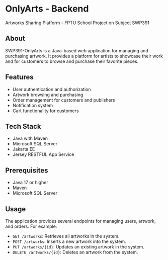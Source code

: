 # OnlyArts - Backend
Artworks Sharing Platform - FPTU School Project on Subject SWP391


## About

SWP391-OnlyArts is a Java-based web application for managing and purchasing artwork. It provides a platform for artists to showcase their work and for customers to browse and purchase their favorite pieces.

## Features

- User authentication and authorization
- Artwork browsing and purchasing
- Order management for customers and publishers
- Notification system
- Cart functionality for customers

## Tech Stack


- Java with Maven
- Microsoft SQL Server
- Jakarta EE
- Jersey RESTFUL App Service

## Prerequisites

- Java 17 or higher
- Maven
- Microsoft SQL Server

## Usage

The application provides several endpoints for managing users, artwork, and orders. For example:

- `GET /artworks`: Retrieves all artworks in the system.
- `POST /artworks`: Inserts a new artwork into the system.
- `PUT /artworks/{id}`: Updates an existing artwork in the system.
- `DELETE /artworks/{id}`: Deletes an artwork from the system.
